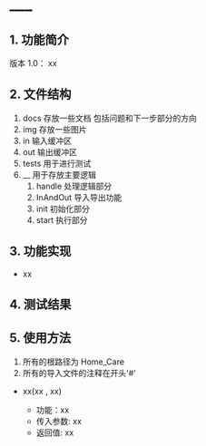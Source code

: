 # \_\_\_

## 1. 功能简介

版本 1.0： xx

## 2. 文件结构

1. docs 存放一些文档 包括问题和下一步部分的方向
2. img 存放一些图片
3. in 输入缓冲区
4. out 输出缓冲区
5. tests 用于进行测试
6. \_\_ 用于存放主要逻辑
   1. handle 处理逻辑部分
   2. InAndOut 导入导出功能
   3. init 初始化部分
   4. start 执行部分

## 3. 功能实现

- xx

## 4. 测试结果

## 5. 使用方法

1. 所有的根路径为 Home_Care
2. 所有的导入文件的注释在开头'#'

- xx(xx , xx)

  - 功能：xx
  - 传入参数: xx
  - 返回值: xx
